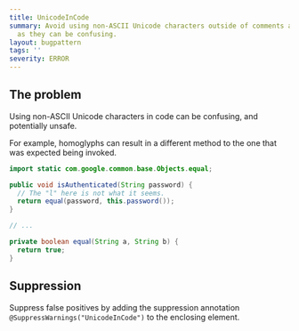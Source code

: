 ```yaml
---
title: UnicodeInCode
summary: Avoid using non-ASCII Unicode characters outside of comments and literals,
  as they can be confusing.
layout: bugpattern
tags: ''
severity: ERROR
---
```


<!--
*** AUTO-GENERATED, DO NOT MODIFY ***
To make changes, edit the @BugPattern annotation or the explanation in docs/bugpattern.
-->


## The problem
Using non-ASCII Unicode characters in code can be confusing, and potentially
unsafe.

For example, homoglyphs can result in a different method to the one that was
expected being invoked.

```java
import static com.google.common.base.Objects.equal;

public void isAuthenticated(String password) {
  // The "l" here is not what it seems.
  return equaⅼ(password, this.password());
}

// ...

private boolean equaⅼ(String a, String b) {
  return true;
}
```

## Suppression
Suppress false positives by adding the suppression annotation `@SuppressWarnings("UnicodeInCode")` to the enclosing element.
